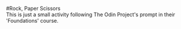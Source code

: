 #Rock, Paper Scissors
<br>
This is just a small activity following The Odin Project's prompt in their 'Foundations' course.

